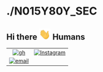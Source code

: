 # ./N015Y80Y_SEC 
## Hi there <img src="https://github.com/noisyboy/noisyboy/blob/main/banner/Hi.gif" width="30px"> Humans

|||
| :--: | :--: |
 |[![gh](https://img.shields.io/badge/platform-Github-informational?style=flat&logo=github&logoColor=green&color=black)](https://github.com/noisyboy)|[![Instagram](https://img.shields.io/badge/platform-Instagram-informational?style=flat&logo=Instagram&logoColor=pink&color=black)](https://instagram.com/)|
[![email](https://img.shields.io/badge/platform-Email-informational?style=flat&logo=Gmail&logoColor=blue&color=black)](mailto:)|

